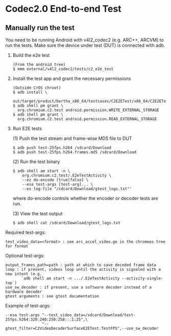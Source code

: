 # Codec2.0 End-to-end Test

## Manually run the test

You need to be running Android with v4l2_codec2 (e.g. ARC++, ARCVM) to run the
tests. Make sure the device under test (DUT) is connected with adb.

1.  Build the e2e test

    ```
    (From the android tree)
    $ mmm external/v4l2_codec2/tests/c2_e2e_test
    ```

2.  Install the test app and grant the necessary permissions

    ```
    (Outside CrOS chroot)
    $ adb install \
      out/target/product/bertha_x86_64/testcases/C2E2ETest/x86_64/C2E2ETest.apk
    $ adb shell pm grant \
      org.chromium.c2.test android.permission.WRITE_EXTERNAL_STORAGE
    $ adb shell pm grant \
      org.chromium.c2.test android.permission.READ_EXTERNAL_STORAGE
    ```

3.  Run E2E tests

    (1) Push the test stream and frame-wise MD5 file to DUT

    ```
    $ adb push test-25fps.h264 /sdcard/Download
    $ adb push test-25fps.h264.frames.md5 /sdcard/Download
    ```

    (2) Run the test binary

    ```
    $ adb shell am start -n \
        org.chromium.c2.test/.E2eTestActivity \
        --ez do-encode [true|false] \
        --esa test-args [test-arg]... \
        --es log-file "/sdcard/Download/gtest_logs.txt"'
    ```

    where do-encode controls whether the encoder or decoder tests are run.

    (3) View the test output

    ```
    $ adb shell cat /sdcard/Download/gtest_logs.txt
    ```

Required test-args:

    test_video_data=<format> : see arc_accel_video.go in the chromeos tree for format

Optional test-args:

    output_frames_path=path : path at which to save decoded frame data
    loop : if present, videos loop until the activity is signaled with a new intent (e.g.
           `adb shell am start -n .../.E2eTestActivity --activity-single-top`)
    use_sw_decoder : if present, use a software decoder instead of a hardware decoder
    gtest arguments : see gtest documentation

Example of test-args:

    --esa test-args "--test_video_data=/sdcard/Download/test-25fps.h264:320:240:250:258:::1:25",\
                    "--gtest_filter=C2VideoDecoderSurfaceE2ETest.TestFPS",--use_sw_decoder
